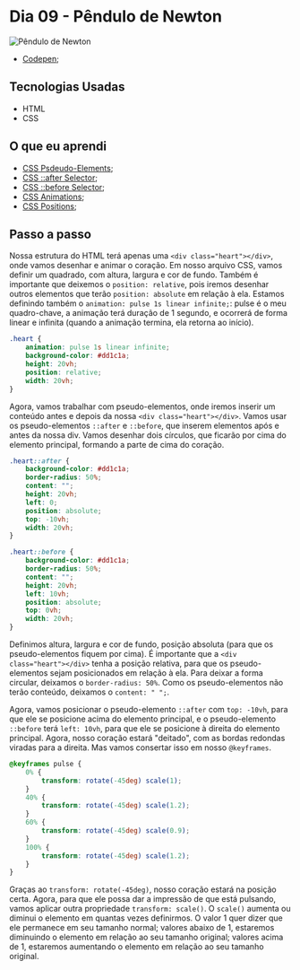 # Dia 09 - Pêndulo de Newton

![Pêndulo de Newton](./pendulo.gif?raw=true "Pêndulo de Newton")

-   [Codepen](https://codepen.io/lizvidotti91/pen/vYGrYeE);

## Tecnologias Usadas

-   HTML
-   CSS

## O que eu aprendi

-   [CSS Psdeudo-Elements](https://www.w3schools.com/css/css_pseudo_elements.asp);
-   [CSS ::after Selector](https://www.w3schools.com/cssref/sel_after.asp);
-   [CSS ::before Selector](https://www.w3schools.com/cssref/sel_before.asp);
-   [CSS Animations](https://www.w3schools.com/css/css3_animations.asp);
-   [CSS Positions](https://www.w3schools.com/css/css_positioning.asp);

## Passo a passo

Nossa estrutura do HTML terá apenas uma `<div class="heart"></div>`, onde vamos desenhar e animar o coração. Em nosso arquivo CSS, vamos definir um quadrado, com altura, largura e cor de fundo. Também é importante que deixemos o `position: relative`, pois iremos desenhar outros elementos que terão `position: absolute` em relação à ela. Estamos definindo também o `animation: pulse 1s linear infinite;`: pulse é o meu quadro-chave, a animação terá duração de 1 segundo, e ocorrerá de forma linear e infinita (quando a animação termina, ela retorna ao início).

```css
.heart {
    animation: pulse 1s linear infinite;
    background-color: #dd1c1a;
    height: 20vh;
    position: relative;
    width: 20vh;
}
```

Agora, vamos trabalhar com pseudo-elementos, onde iremos inserir um conteúdo antes e depois da nossa `<div class="heart"></div>`. Vamos usar os pseudo-elementos `::after` e `::before`, que inserem elementos após e antes da nossa div. Vamos desenhar dois círculos, que ficarão por cima do elemento principal, formando a parte de cima do coração.

```css
.heart::after {
    background-color: #dd1c1a;
    border-radius: 50%;
    content: "";
    height: 20vh;
    left: 0;
    position: absolute;
    top: -10vh;
    width: 20vh;
}

.heart::before {
    background-color: #dd1c1a;
    border-radius: 50%;
    content: "";
    height: 20vh;
    left: 10vh;
    position: absolute;
    top: 0vh;
    width: 20vh;
}
```

Definimos altura, largura e cor de fundo, posição absoluta (para que os pseudo-elementos fiquem por cima). É importante que a `<div class="heart"></div>` tenha a posição relativa, para que os pseudo-elementos sejam posicionados em relação à ela. Para deixar a forma circular, deixamos o `border-radius: 50%`. Como os pseudo-elementos não terão conteúdo, deixamos o `content: " ";`.

Agora, vamos posicionar o pseudo-elemento `::after` com `top: -10vh`, para que ele se posicione acima do elemento principal, e o pseudo-elemento `::before` terá `left: 10vh`, para que ele se posicione à direita do elemento principal. Agora, nosso coração estará "deitado", com as bordas redondas viradas para a direita. Mas vamos consertar isso em nosso `@keyframes`.

```css
@keyframes pulse {
    0% {
        transform: rotate(-45deg) scale(1);
    }
    40% {
        transform: rotate(-45deg) scale(1.2);
    }
    60% {
        transform: rotate(-45deg) scale(0.9);
    }
    100% {
        transform: rotate(-45deg) scale(1.2);
    }
}
```

Graças ao `transform: rotate(-45deg)`, nosso coração estará na posição certa. Agora, para que ele possa dar a impressão de que está pulsando, vamos aplicar outra propriedade `transform: scale()`. O `scale()` aumenta ou diminui o elemento em quantas vezes definirmos. O valor 1 quer dizer que ele permanece em seu tamanho normal; valores abaixo de 1, estaremos diminuindo o elemento em relação ao seu tamanho original; valores acima de 1, estaremos aumentando o elemento em relação ao seu tamanho original.
